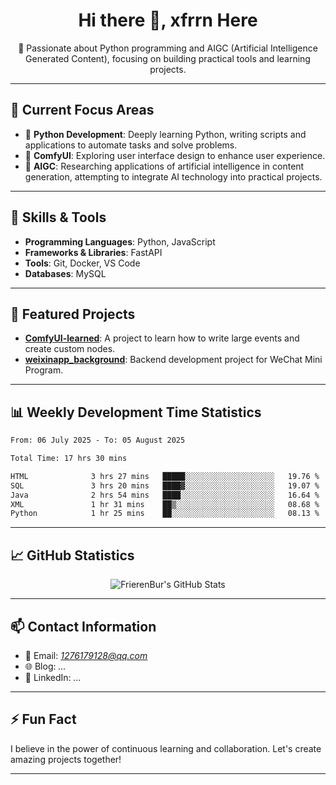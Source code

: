 <h1 align="center">Hi there 👋, xfrrn Here</h1>

<p align="center">
  🎯 Passionate about Python programming and AIGC (Artificial Intelligence Generated Content), focusing on building practical tools and learning projects.
</p>

---

## 🧠 Current Focus Areas

- 🐍 **Python Development**: Deeply learning Python, writing scripts and applications to automate tasks and solve problems.
- 🧩 **ComfyUI**: Exploring user interface design to enhance user experience.
- 🤖 **AIGC**: Researching applications of artificial intelligence in content generation, attempting to integrate AI technology into practical projects.

---

## 🔧 Skills & Tools

- **Programming Languages**: Python, JavaScript
- **Frameworks & Libraries**: FastAPI
- **Tools**: Git, Docker, VS Code
- **Databases**: MySQL

---

## 📂 Featured Projects

- [**ComfyUI-learned**](https://github.com/FrierenBur/ComfyUI-learned): A project to learn how to write large events and create custom nodes.
- [**weixinapp_background**](https://github.com/FrierenBur/weixinapp_background): Backend development project for WeChat Mini Program.

---

## 📊 Weekly Development Time Statistics
<!--START_SECTION:waka-->

```txt
From: 06 July 2025 - To: 05 August 2025

Total Time: 17 hrs 30 mins

HTML              3 hrs 27 mins   █████░░░░░░░░░░░░░░░░░░░░   19.76 %
SQL               3 hrs 20 mins   ████▓░░░░░░░░░░░░░░░░░░░░   19.07 %
Java              2 hrs 54 mins   ████░░░░░░░░░░░░░░░░░░░░░   16.64 %
XML               1 hr 31 mins    ██▒░░░░░░░░░░░░░░░░░░░░░░   08.68 %
Python            1 hr 25 mins    ██░░░░░░░░░░░░░░░░░░░░░░░   08.13 %
```

<!--END_SECTION:waka-->



---

## 📈 GitHub Statistics

<p align="center">
  <img src="https://github-readme-stats.vercel.app/api?username=FrierenBur&show_icons=true&theme=radical" alt="FrierenBur's GitHub Stats" />
</p>

---

## 📫 Contact Information

- 📧 Email: *1276179128@qq.com*
- 🌐 Blog: *...*
- 💼 LinkedIn: *...*

---

## ⚡ Fun Fact

I believe in the power of continuous learning and collaboration. Let's create amazing projects together!

---
